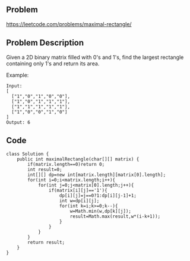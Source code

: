 ## Problem

https://leetcode.com/problems/maximal-rectangle/

## Problem Description

Given a 2D binary matrix filled with 0's and 1's, find the largest rectangle containing only 1's and return its area.

Example:

```
Input:
[
  ["1","0","1","0","0"],
  ["1","0","1","1","1"],
  ["1","1","1","1","1"],
  ["1","0","0","1","0"]
]
Output: 6
```

## Code

```
class Solution {
    public int maximalRectangle(char[][] matrix) {
        if(matrix.length==0)return 0;
        int result=0;
        int[][] dp=new int[matrix.length][matrix[0].length];
        for(int i=0;i<matrix.length;i++){
            for(int j=0;j<matrix[0].length;j++){
                if(matrix[i][j]=='1'){
                    dp[i][j]=j==0?1:dp[i][j-1]+1;
                    int w=dp[i][j];
                    for(int k=i;k>=0;k--){
                        w=Math.min(w,dp[k][j]);
                        result=Math.max(result,w*(i-k+1));
                    }
                }
            }
        }
        return result;
    }
}
```
